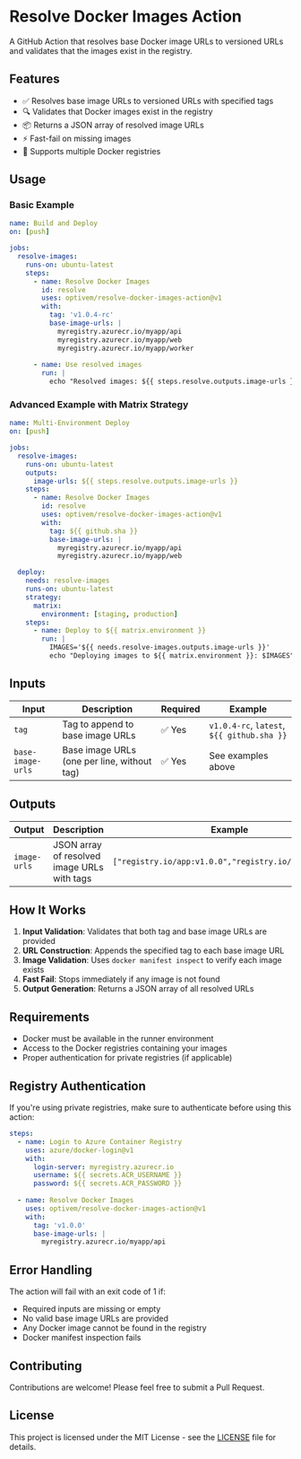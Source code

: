# Resolve Docker Images Action

A GitHub Action that resolves base Docker image URLs to versioned URLs and validates that the images exist in the registry.

## Features

- ✅ Resolves base image URLs to versioned URLs with specified tags
- 🔍 Validates that Docker images exist in the registry
- 📦 Returns a JSON array of resolved image URLs
- ⚡ Fast-fail on missing images
- 🐳 Supports multiple Docker registries

## Usage

### Basic Example

```yaml
name: Build and Deploy
on: [push]

jobs:
  resolve-images:
    runs-on: ubuntu-latest
    steps:
      - name: Resolve Docker Images
        id: resolve
        uses: optivem/resolve-docker-images-action@v1
        with:
          tag: 'v1.0.4-rc'
          base-image-urls: |
            myregistry.azurecr.io/myapp/api
            myregistry.azurecr.io/myapp/web
            myregistry.azurecr.io/myapp/worker
      
      - name: Use resolved images
        run: |
          echo "Resolved images: ${{ steps.resolve.outputs.image-urls }}"
```

### Advanced Example with Matrix Strategy

```yaml
name: Multi-Environment Deploy
on: [push]

jobs:
  resolve-images:
    runs-on: ubuntu-latest
    outputs:
      image-urls: ${{ steps.resolve.outputs.image-urls }}
    steps:
      - name: Resolve Docker Images
        id: resolve
        uses: optivem/resolve-docker-images-action@v1
        with:
          tag: ${{ github.sha }}
          base-image-urls: |
            myregistry.azurecr.io/myapp/api
            myregistry.azurecr.io/myapp/web

  deploy:
    needs: resolve-images
    runs-on: ubuntu-latest
    strategy:
      matrix:
        environment: [staging, production]
    steps:
      - name: Deploy to ${{ matrix.environment }}
        run: |
          IMAGES='${{ needs.resolve-images.outputs.image-urls }}'
          echo "Deploying images to ${{ matrix.environment }}: $IMAGES"
```

## Inputs

| Input | Description | Required | Example |
|-------|-------------|----------|---------|
| `tag` | Tag to append to base image URLs | ✅ Yes | `v1.0.4-rc`, `latest`, `${{ github.sha }}` |
| `base-image-urls` | Base image URLs (one per line, without tag) | ✅ Yes | See examples above |

## Outputs

| Output | Description | Example |
|--------|-------------|---------|
| `image-urls` | JSON array of resolved image URLs with tags | `["registry.io/app:v1.0.0","registry.io/web:v1.0.0"]` |

## How It Works

1. **Input Validation**: Validates that both tag and base image URLs are provided
2. **URL Construction**: Appends the specified tag to each base image URL
3. **Image Validation**: Uses `docker manifest inspect` to verify each image exists
4. **Fast Fail**: Stops immediately if any image is not found
5. **Output Generation**: Returns a JSON array of all resolved URLs

## Requirements

- Docker must be available in the runner environment
- Access to the Docker registries containing your images
- Proper authentication for private registries (if applicable)

## Registry Authentication

If you're using private registries, make sure to authenticate before using this action:

```yaml
steps:
  - name: Login to Azure Container Registry
    uses: azure/docker-login@v1
    with:
      login-server: myregistry.azurecr.io
      username: ${{ secrets.ACR_USERNAME }}
      password: ${{ secrets.ACR_PASSWORD }}
  
  - name: Resolve Docker Images
    uses: optivem/resolve-docker-images-action@v1
    with:
      tag: 'v1.0.0'
      base-image-urls: |
        myregistry.azurecr.io/myapp/api
```

## Error Handling

The action will fail with an exit code of 1 if:
- Required inputs are missing or empty
- No valid base image URLs are provided
- Any Docker image cannot be found in the registry
- Docker manifest inspection fails

## Contributing

Contributions are welcome! Please feel free to submit a Pull Request.

## License

This project is licensed under the MIT License - see the [LICENSE](LICENSE) file for details.
